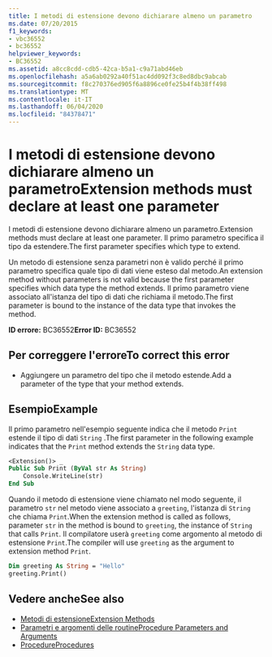 ```yaml
---
title: I metodi di estensione devono dichiarare almeno un parametro
ms.date: 07/20/2015
f1_keywords:
- vbc36552
- bc36552
helpviewer_keywords:
- BC36552
ms.assetid: a8cc8cdd-cdb5-42ca-b5a1-c9a71abd46eb
ms.openlocfilehash: a5a6ab0292a40f51ac4dd092f3c8ed8dbc9abcab
ms.sourcegitcommit: f8c270376ed905f6a8896ce0fe25b4f4b38ff498
ms.translationtype: MT
ms.contentlocale: it-IT
ms.lasthandoff: 06/04/2020
ms.locfileid: "84378471"
---
```

# <a name="extension-methods-must-declare-at-least-one-parameter"></a><span data-ttu-id="8435c-102">I metodi di estensione devono dichiarare almeno un parametro</span><span class="sxs-lookup"><span data-stu-id="8435c-102">Extension methods must declare at least one parameter</span></span>
<span data-ttu-id="8435c-103">I metodi di estensione devono dichiarare almeno un parametro.</span><span class="sxs-lookup"><span data-stu-id="8435c-103">Extension methods must declare at least one parameter.</span></span> <span data-ttu-id="8435c-104">Il primo parametro specifica il tipo da estendere.</span><span class="sxs-lookup"><span data-stu-id="8435c-104">The first parameter specifies which type to extend.</span></span>  
  
 <span data-ttu-id="8435c-105">Un metodo di estensione senza parametri non è valido perché il primo parametro specifica quale tipo di dati viene esteso dal metodo.</span><span class="sxs-lookup"><span data-stu-id="8435c-105">An extension method without parameters is not valid because the first parameter specifies which data type the method extends.</span></span> <span data-ttu-id="8435c-106">Il primo parametro viene associato all'istanza del tipo di dati che richiama il metodo.</span><span class="sxs-lookup"><span data-stu-id="8435c-106">The first parameter is bound to the instance of the data type that invokes the method.</span></span>  
  
 <span data-ttu-id="8435c-107">**ID errore:** BC36552</span><span class="sxs-lookup"><span data-stu-id="8435c-107">**Error ID:** BC36552</span></span>  
  
## <a name="to-correct-this-error"></a><span data-ttu-id="8435c-108">Per correggere l'errore</span><span class="sxs-lookup"><span data-stu-id="8435c-108">To correct this error</span></span>  
  
- <span data-ttu-id="8435c-109">Aggiungere un parametro del tipo che il metodo estende.</span><span class="sxs-lookup"><span data-stu-id="8435c-109">Add a parameter of the type that your method extends.</span></span>  
  
## <a name="example"></a><span data-ttu-id="8435c-110">Esempio</span><span class="sxs-lookup"><span data-stu-id="8435c-110">Example</span></span>  
 <span data-ttu-id="8435c-111">Il primo parametro nell'esempio seguente indica che il metodo `Print` estende il tipo di dati `String` .</span><span class="sxs-lookup"><span data-stu-id="8435c-111">The first parameter in the following example indicates that the `Print` method extends the `String` data type.</span></span>  
  
```vb  
<Extension()> _  
Public Sub Print (ByVal str As String)  
    Console.WriteLine(str)  
End Sub  
```  
  
 <span data-ttu-id="8435c-112">Quando il metodo di estensione viene chiamato nel modo seguente, il parametro `str` nel metodo viene associato a `greeting`, l'istanza di `String` che chiama `Print`.</span><span class="sxs-lookup"><span data-stu-id="8435c-112">When the extension method is called as follows, parameter `str` in the method is bound to `greeting`, the instance of `String` that calls `Print`.</span></span> <span data-ttu-id="8435c-113">Il compilatore userà `greeting` come argomento al metodo di estensione `Print`.</span><span class="sxs-lookup"><span data-stu-id="8435c-113">The compiler will use `greeting` as the argument to extension method `Print`.</span></span>  
  
```vb  
Dim greeting As String = "Hello"  
greeting.Print()  
```  
  
## <a name="see-also"></a><span data-ttu-id="8435c-114">Vedere anche</span><span class="sxs-lookup"><span data-stu-id="8435c-114">See also</span></span>

- [<span data-ttu-id="8435c-115">Metodi di estensione</span><span class="sxs-lookup"><span data-stu-id="8435c-115">Extension Methods</span></span>](../programming-guide/language-features/procedures/extension-methods.md)
- [<span data-ttu-id="8435c-116">Parametri e argomenti delle routine</span><span class="sxs-lookup"><span data-stu-id="8435c-116">Procedure Parameters and Arguments</span></span>](../programming-guide/language-features/procedures/procedure-parameters-and-arguments.md)
- [<span data-ttu-id="8435c-117">Procedure</span><span class="sxs-lookup"><span data-stu-id="8435c-117">Procedures</span></span>](../programming-guide/language-features/procedures/index.md)
